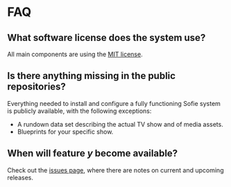 # FAQ

## What software license does the system use?

All main components are using the [MIT license](https://opensource.org/licenses/MIT).

## Is there anything missing in the public repositories?

Everything needed to install and configure a fully functioning Sofie system is publicly available, with the following exceptions:

* A rundown data set describing the actual TV show and of media assets.
* Blueprints for your specific show. 

## When will feature _y_ become available?

Check out the [issues page](https://github.com/nrkno/Sofie-TV-automation/issues?utf8=%E2%9C%93&q=is%3Aissue+label%3ARelease), where there are notes on current and upcoming releases.

